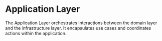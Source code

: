 # Application Layer

The Application Layer orchestrates interactions between the domain layer and the infrastructure layer. It encapsulates use cases and coordinates actions within the application.
